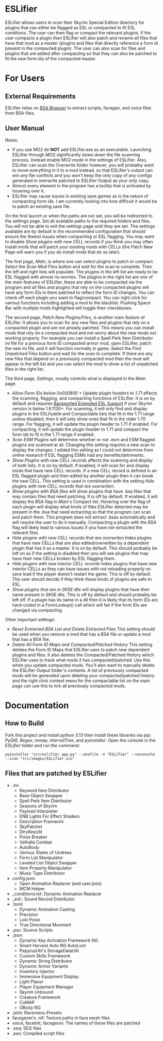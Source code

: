 # ESLifier
ESLifier allows users to scan their Skyrim Special Edition directory for plugins that can either be flagged as ESL or compacted to fit ESL conditions. The user can then flag or compact the relevant plugins.
If the user compacts a plugin then ESLifier will also patch and rename all files that have that mod as a master (plugins and files that directly reference a form id present in the compacted plugin). The user can also
scan for files and plugins that are added after compacting so that they can also be patched to fit the new form ids of the compacted master.
  
# For Users
## External Requirements
ESLifier relies on [BSA Browser](https://www.nexusmods.com/skyrimspecialedition/mods/1756) to extract scripts, facegen, and voice files from BSA files.

## User Manual
Notes:
- If you use MO2 do **NOT** add ESLifier.exe as an executable. Launching ESLifier through MO2 significantly slows down the file scanning process. Instead enable MO2 mode in the settings of ESLifier. Also, ESLifier can scan the Overwrite folder however, you will probably want to move everything in it to a mod instead, so that ESLifier's output can win any file conflicts and you won't keep the only copy of any configs generated in overwrite patched to ESLifier Output as your only copy.
- Almost every element in the program has a tooltip that is activated by hovering over it.
- ESLifier may cause issues in existing save games as is the nature of compacting form ids. I am currently looking into how difficult it would be to patch an existing save file.

On the first launch or when the paths are not set, you will be redirected to the settings page. Set all available paths to the required folders and files. You will not be able to exit the settings page until they are set. The settings available are by default in the recommended configuration that should ensure the fewest issues when compacting or ESL flagging. You may want to disable _Show plugins with new CELL records_ if you think you may often install mods that will patch your existing mods with CELLs (the Patch New Page will warn you if you do install mods that do so later).

The first page, _Main_, is where one can select plugins to patch or compact. Select the _Scan Mod Files_ button and wait for the scan to complete. Then the left and right lists will populate. The plugins in the left list are ready to be ESL flagged with almost no worries. The plugins in the right list are one of the main features of ESLifier, these are able to be compacted via the program and all files and plugins that rely on the compacted plugins will have any form IDs in them patched to reflect the form ID changes. You can check off each plugin you want to flag/compact. You can right click for various functions including adding a mod to the blacklist. Pushing Space Bar with multiple mods highlighted will toggle their checkboxes.

The second page, _Patch New Plugins/Files_, is another main feature of ESLifier. It allows you to scan for any new files and plugins that rely on a compacted plugin and are not already patched. This means you can install mods that rely on a compacted mod and not worry about the new mods not working properly. For example you can install a Spell Perk Item Distributor ini file for a previous form ID compacted armor mod, open ESLifier, patch the new ini file, and it will function normally in game. Select the _Find Unpatched Files_ button and wait for the scan to complete. If there are any new files that depend on a previously compacted mod then the mod will appear in the left list and you can select the mod to show a list of unpatched files in the right list.

The third page, _Settings_, mostly controls what is displayed in the _Main_ page.
- _Allow Form IDs below 0x000800 + Update plugin headers to 1.71_ affects the scanning, flagging, and compacting functions of ESLifier. It is on by default and requires [Backported Extended ESL Support](https://www.nexusmods.com/skyrimspecialedition/mods/106441) if your Skyrim version is below 1.6.1130+. For scanning, it will only find and display plugins in the ESLifyable and Compactable lists that fit in the 1.71 range unless disabled, then it will only show ones that fit in the older 1.70 range. For flagging, it will update the plugin header to 1.71 if enabled. For compacting, it will update the plugin header to 1.71 and compact the form ids to fit in the 1.71 range if enabled.
- _Scan ESM Plugins_ will determine whether or not .esm and ESM flagged plugins are scanned at all. Changing this setting requires a new scan to display the changes. I added this setting as I could not determine from online research if ESL flagging ESMs had any benefits/detriments.
- _Show Plugins with new CELL records_ affects the scanning and display of both lists. It is on by default. If enabled, it will scan for and display mods that have new CELL records. If a new CELL record is defined in an ESL flagged plugin and then edited by another plugin then it can break the new CELL. This setting is used in combination with the setting _Hide plugins with new CELL records that are overwriten_.
- _Show plugins with BSA files_ will show plugins that have .bsa files that may contain files that need patching. It is off by default. If enabled, it will display the BSA flag in _Main_'s Compact list. Hovering over the flag of each plugin will display what kinds of files ESLifier detected may be present in the .bsa that need extracting so that the program can scan and patch them. This program does not extract .bsas automatically and will require the user to do it manually. Compacting a plugin with the BSA flag will likely lead to various issues if you have not extracted the relevant files.
- _Hide plugins with new CELL records that are overwriten_ hides plugins that have new CELLs that are also edited/overwitten by a dependent plugin that has it as a master. It is on by default. This should probably be left on as if the setting is disabled then you will see plugins that may have their new CELLs broken by ESL flagging them.
- _Hide plugins with new interior CELL records_ hides plugins that have new interior CELLs as they can have issues with not reloading properly on save load if the player doesn't restart the game. This is off by default. The user should decide if they think these kinds of plugins are safe to ESL.
- _Show plugins that are in SKSE dlls_ will display plugins that have their name present in SKSE dlls. This is off by default and should probably be left off. If a plugin has its name in a dll then it is likely that its form IDs are hard-coded in a FormLookup() call which will fail if the form IDs are changed via compacting.

Other important settings:
- _Reset Extracted BSA List and Delete Extracted Files_ This setting should be used when you remove a mod that has a BSA file or update a mod that has a BSA file.
- _Delete All Form ID Maps and Compacted/Patched History_ This setting deletes the Form ID Maps that ESLifier uses to patch new dependent plugins and files. It also deletes the Compacted/Patched History which ESLifier uses to track what mods it has compacted/patched. Use this when you update compacted mods. You'll also want to manually delete the ESLifier Output folder's contents. A list of previously compacted mods will be generated upon deleting your compacted/patched history and the right click context menu for the compactable list on the main page can use this to tick all previously compacted mods.

# Documentation
## How to Build
Fork this project and install python 3.13 then install these libraries via pip: _PyQt6_, _Regex_, _mmap_, _intervalTree_, and _pyinstaller_.
Open the console in the _ESLifier_ folder and run the command:
```
pyinstaller "src/eslifier_app.py" --onefile -n "ESLifier" --noconsole --icon "src/images/ESLifier.ico"
```
## Files that are patched by ESLifier
- .ini:
  - Keyword Item Distributor
  - Base Object Swapper
  - Spell Perk Item Distributor
  - Seasons of Skyrim
  - Payload Interpreter
  - ENB Lights For Effect Shaders
  - Description Framwork
  - SkyPatcher
  - DtryKeyUtil
  - Poise Breaker
  - Valhalla Combat
  - AutoBody
  - Various States of Undress
  - Form List Manipulator
  - Leveled List Object Swapper
  - Item Property Manipulator
  - Music Type Distributor
- config.json:
  - Open Animation Replacer (and user.json)
  - MCM Helper
- _conditions.txt: Dynamic Animation Replacer
- _srd.: Sound Record Distributor
- .toml:
  - Dynamic Animation Casting
  - Precision
  - Loki Poise
  - True Directional Movment
- .psc: Source Scripts
- .json:
  - Dynamic Key Activation Framework NG
  - Smart Harvest Auto NG AutoLoot
  - PapyrusUtil's StorageDataUtil
  - Custom Skills Framework
  - Dynamic String Distributor
  - Dynamic Armor Variants
  - Inventory Injector
  - Immersive Equipment Display
  - Light Placer
  - Player Equipment Manager
  - Skyrim Unbound
  - Creature Framework
  - CoMAP
  - OBody NG
- .jslot: Racemenu Presets
- facegeom's .nif: Texture paths in face mesh files
- voice, facetint, facegeom: The names of these files are patched
- .seq: SEQ files
- .pex: Compiled script files
  
    
